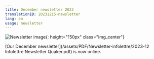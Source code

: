 ```yaml
---
title: December newsletter 2023
translationID: 20231215-newsletter
lang: en
usage: newsletter
---
```

![Newsletter image](/assets/images/email-icon.avif){: height="150px" class="img_center"}

[Our December newsletter](/assets/PDF/Newsletter-infolettre/2023-12 Infolettre Newsletter Quaker.pdf) is now online.
